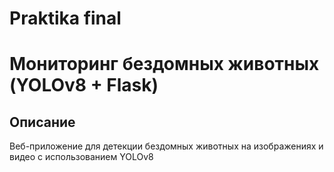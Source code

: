 # Praktika final
# Мониторинг бездомных животных (YOLOv8 + Flask)

## Описание
Веб-приложение для детекции бездомных животных на изображениях и видео с использованием YOLOv8
